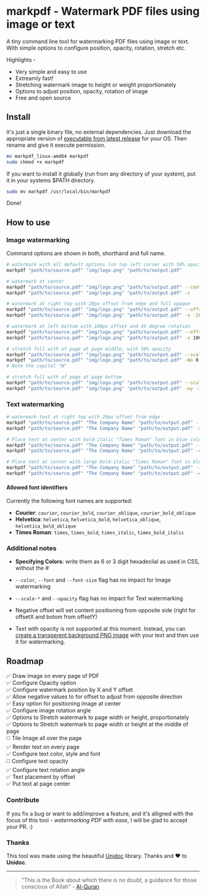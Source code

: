 # markpdf - Watermark PDF files using image or text

A tiny command line tool for watermarking PDF files using image or text. 
With simple options to configure position, opacity, rotation, stretch etc.

Highlights -

- Very simple and easy to use 
- Extreamly fast!
- Stretching watermark image to height or weight proportionately 
- Options to adjust position, opacity, rotation of image
- Free and open source

## Install

It's just a single binary file, no external dependencies. 
Just download the appropriate version of [executable from latest release](https://github.com/ajaxray/markpdf/releases) for your OS. Then rename and give it execute permission.
```bash
mv markpdf_linux-amd64 markpdf  
sudo chmod +x markpdf
```

If you want to install it globally (run from any directory of your system), put it in your systems $PATH directory.
```bash
sudo mv markpdf /usr/local/bin/markpdf
```
Done! 

## How to use

### Image watermarking

Command options are shown in both, shorthand and full name.

```bash
# watermark with all default options (on top left corner with 50% opacity)
markpdf "path/to/source.pdf" "img/logo.png" "path/to/output.pdf"

# watermark at center
markpdf "path/to/source.pdf" "img/logo.png" "path/to/output.pdf" --center
markpdf "path/to/source.pdf" "img/logo.png" "path/to/output.pdf" -c

# watermark at right top with 20px offset from edge and full opaque
markpdf "path/to/source.pdf" "img/logo.png" "path/to/output.pdf" --offset-x=-20 --offset-y=20 --opacity=1.0
markpdf "path/to/source.pdf" "img/logo.png" "path/to/output.pdf" -x -20 -y 20 -o 1.0

# watermark at left bottom with 100px offset and 45 degree rotation
markpdf "path/to/source.pdf" "img/logo.png" "path/to/output.pdf" --offset-x=100 --offset-y=-100 --angle=45
markpdf "path/to/source.pdf" "img/logo.png" "path/to/output.pdf" -x 100 -y -100 -a 45

# stretch full with of page at page middle, with 30% opacity
markpdf "path/to/source.pdf" "img/logo.png" "path/to/output.pdf" --scale-width-center --opacity=0.3
markpdf "path/to/source.pdf" "img/logo.png" "path/to/output.pdf" -Wo 0.3
# Note the capital "W" 

# stretch full with of page at page bottom
markpdf "path/to/source.pdf" "img/logo.png" "path/to/output.pdf" --scale-width --offset-y=-10
markpdf "path/to/source.pdf" "img/logo.png" "path/to/output.pdf" -wy -10
```

### Text watermarking

```bash
# watermark text at right top with 20px offset from edge
markpdf "path/to/source.pdf" "The Company Name" "path/to/output.pdf" --offset-x=-20 --offset-y=20
markpdf "path/to/source.pdf" "The Company Name" "path/to/output.pdf" -x -20 -y 20

# Place text at center with bold-italic "Times Roman" font in blue color
markpdf "path/to/source.pdf" "The Company Name" "path/to/output.pdf" --center --font=times_bold_italic --color=0000FF
markpdf "path/to/source.pdf" "The Company Name" "path/to/output.pdf" -cf times_bold_italic -l 0000FF

# Place text at center with large bold-italic "Times Roman" font in blue color
markpdf "path/to/source.pdf" "The Company Name" "path/to/output.pdf" --center --font=times_bold_italic --font-size=24.0 --color=0000FF
markpdf "path/to/source.pdf" "The Company Name" "path/to/output.pdf" -cf times_bold_italic -s 24.0 -l 0000FF
```


#### Allowed font identifiers 

Currently the following font names are supported:
- **Courier**:	`courier`, `courier_bold`, `courier_oblique`, `courier_bold_oblique`
- **Helvetica**:	`helvetica`, `helvetica_bold`, `helvetica_oblique`, `helvetica_bold_oblique`
- **Times Roman**:	`times`, `times_bold`, `times_italic`, `times_bold_italic`

### Additional notes

- **Specifying Colors**: write them as 6 or 3 digit hexadecilal as used in CSS, without the #

- `--color`, `--font` and `--font-size` flag has no impact for Image watermarking
- `--scale-*` and `--opacity` flag has no impact for Text watermarking
- Negative offset will set content positioning from opposite side (right for offsetX and botom from offsetY)
- Text with opacity is not supported at this moment. Instead, you can [create a transperent background PNG image](http://www.picturetopeople.org/text_generator/others/transparent/transparent-text-generator.html) with your text and then use it for watermarking.

## Roadmap

✅ Draw image on every page of PDF  
✅ Configure Opacity option  
✅ Configure watermark position by X and Y offset  
✅ Allow negative values to for offset to adjust from opposite direction  
✅️ Easy option for positioning image at center  
✅ Configure image rotation angle  
✅ Options to Stretch watermark to page width or height, proportionately  
✅ Options to Stretch watermark to page width or height at the middle of page  
◻️ Tile Image all over the page  
✅ Render text on every page  
✅ Configure text color, style and font  
◻️ Configure text opacity  
✅ Configure text rotation angle  
✅ Text placement by offset  
✅ Put text at page center  

### Contribute

If you fix a bug or want to add/improve a feature, 
and it's alligned with the focus of this tool - _watermarking PDF with ease_, 
I will be glad to accept your PR. :) 

### Thanks

This tool was made using the beautiful [Unidoc](https://unidoc.io/) library. Thanks and ❤️ to **Unidoc**.

---
> "This is the Book about which there is no doubt, a guidance for those conscious of Allah" - [Al-Quran](http://quran.com)


